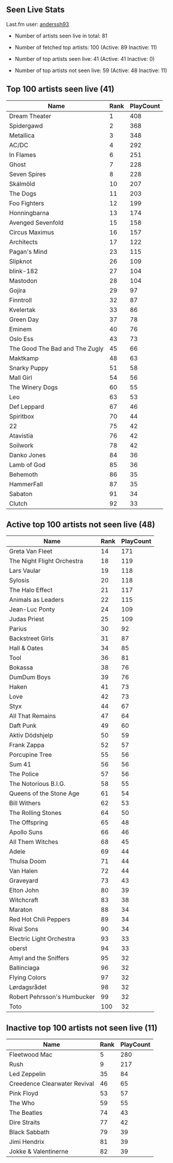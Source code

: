 ## Seen Live Stats

Last.fm user: [anderssh93](https://www.last.fm/user/anderssh93)

- Number of artists seen live in total: 81

- Number of fetched top artists: 100 (Active: 89 Inactive: 11)

- Number of top artists seen live: 41 (Active: 41 Inactive: 0)

- Number of top artists not seen live: 59 (Active: 48 Inactive: 11)

## Top 100 artists seen live (41)

Name                           | Rank | PlayCount
------------------------------ | ---- | ---------
Dream Theater                  | 1    | 408      
Spidergawd                     | 2    | 368      
Metallica                      | 3    | 348      
AC/DC                          | 4    | 292      
In Flames                      | 6    | 251      
Ghost                          | 7    | 228      
Seven Spires                   | 8    | 228      
Skálmöld                       | 10   | 207      
The Dogs                       | 11   | 203      
Foo Fighters                   | 12   | 199      
Honningbarna                   | 13   | 174      
Avenged Sevenfold              | 15   | 158      
Circus Maximus                 | 16   | 157      
Architects                     | 17   | 122      
Pagan's Mind                   | 23   | 115      
Slipknot                       | 26   | 109      
blink-182                      | 27   | 104      
Mastodon                       | 28   | 104      
Gojira                         | 29   | 97       
Finntroll                      | 32   | 87       
Kvelertak                      | 33   | 86       
Green Day                      | 37   | 78       
Eminem                         | 40   | 76       
Oslo Ess                       | 43   | 73       
The Good The Bad and The Zugly | 45   | 66       
Maktkamp                       | 48   | 63       
Snarky Puppy                   | 51   | 58       
Mall Girl                      | 54   | 56       
The Winery Dogs                | 60   | 55       
Leo                            | 63   | 53       
Def Leppard                    | 67   | 46       
Spiritbox                      | 70   | 44       
22                             | 75   | 42       
Atavistia                      | 76   | 42       
Soilwork                       | 78   | 42       
Danko Jones                    | 84   | 36       
Lamb of God                    | 85   | 36       
Behemoth                       | 86   | 35       
HammerFall                     | 87   | 35       
Sabaton                        | 91   | 34       
Clutch                         | 92   | 33       

## Active top 100 artists not seen live (48)

Name                        | Rank | PlayCount
--------------------------- | ---- | ---------
Greta Van Fleet             | 14   | 171      
The Night Flight Orchestra  | 18   | 119      
Lars Vaular                 | 19   | 118      
Sylosis                     | 20   | 118      
The Halo Effect             | 21   | 117      
Animals as Leaders          | 22   | 115      
Jean-Luc Ponty              | 24   | 109      
Judas Priest                | 25   | 109      
Parius                      | 30   | 92       
Backstreet Girls            | 31   | 87       
Hall & Oates                | 34   | 85       
Tool                        | 36   | 81       
Bokassa                     | 38   | 76       
DumDum Boys                 | 39   | 76       
Haken                       | 41   | 73       
Love                        | 42   | 73       
Styx                        | 44   | 67       
All That Remains            | 47   | 64       
Daft Punk                   | 49   | 60       
Aktiv Dödshjelp             | 50   | 59       
Frank Zappa                 | 52   | 57       
Porcupine Tree              | 55   | 56       
Sum 41                      | 56   | 56       
The Police                  | 57   | 56       
The Notorious B.I.G.        | 58   | 55       
Queens of the Stone Age     | 61   | 54       
Bill Withers                | 62   | 53       
The Rolling Stones          | 64   | 50       
The Offspring               | 65   | 48       
Apollo Suns                 | 66   | 46       
All Them Witches            | 68   | 45       
Adele                       | 69   | 44       
Thulsa Doom                 | 71   | 44       
Van Halen                   | 72   | 44       
Graveyard                   | 73   | 43       
Elton John                  | 80   | 39       
Witchcraft                  | 83   | 38       
Maraton                     | 88   | 34       
Red Hot Chili Peppers       | 89   | 34       
Rival Sons                  | 90   | 34       
Electric Light Orchestra    | 93   | 33       
oberst                      | 94   | 33       
Amyl and the Sniffers       | 95   | 32       
Ballinciaga                 | 96   | 32       
Flying Colors               | 97   | 32       
Lørdagsrådet                | 98   | 32       
Robert Pehrsson's Humbucker | 99   | 32       
Toto                        | 100  | 32       

## Inactive top 100 artists not seen live (11)

Name                         | Rank | PlayCount
---------------------------- | ---- | ---------
Fleetwood Mac                | 5    | 280      
Rush                         | 9    | 217      
Led Zeppelin                 | 35   | 84       
Creedence Clearwater Revival | 46   | 65       
Pink Floyd                   | 53   | 57       
The Who                      | 59   | 55       
The Beatles                  | 74   | 43       
Dire Straits                 | 77   | 42       
Black Sabbath                | 79   | 39       
Jimi Hendrix                 | 81   | 39       
Jokke & Valentinerne         | 82   | 39       
